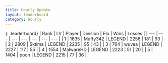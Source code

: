 ```yaml
---
title: Hourly Update
layout: leaderboard
category: hourly
---
```


{: .leaderboard}
| Rank | LV | Player | Division | Elo | Wins | Losses |
| --- | --- | --- | --- | --- | --- | --- |
| <span data-change="0">1</span> | 1635 | <span title="ID: 720567">Muffy342</span> | LEGEND | <span data-change="0">2256</span> | <span data-change="0">181</span> | <span data-change="0">93</span> |
| <span data-change="0">2</span> | 2809 | <span title="ID: 353063">Sktima</span> | LEGEND | <span data-change="0">2235</span> | <span data-change="0">95</span> | <span data-change="0">43</span> |
| <span data-change="0">3</span> | 764 | <span title="ID: 740957">wuvea</span> | LEGEND | <span data-change="0">2227</span> | <span data-change="0">117</span> | <span data-change="0">55</span> |
| <span data-change="0">4</span> | 1554 | <span title="ID: 261794">MalwareHD</span> | LEGEND | <span data-change="0">2223</span> | <span data-change="0">51</span> | <span data-change="0">20</span> |
| <span data-change="0">5</span> | 1404 | <span title="ID: 540690">poon</span> | LEGEND | <span data-change="-6">2215</span> | <span data-change="2">77</span> | <span data-change="1">36</span> |